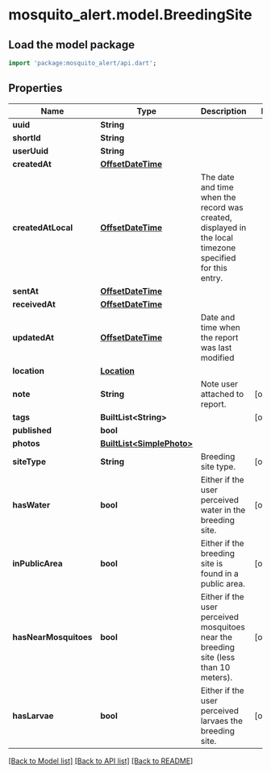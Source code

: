 # mosquito_alert.model.BreedingSite

## Load the model package
```dart
import 'package:mosquito_alert/api.dart';
```

## Properties
Name | Type | Description | Notes
------------ | ------------- | ------------- | -------------
**uuid** | **String** |  | 
**shortId** | **String** |  | 
**userUuid** | **String** |  | 
**createdAt** | [**OffsetDateTime**](OffsetDateTime.md) |  | 
**createdAtLocal** | [**OffsetDateTime**](OffsetDateTime.md) | The date and time when the record was created, displayed in the local timezone specified for this entry. | 
**sentAt** | [**OffsetDateTime**](OffsetDateTime.md) |  | 
**receivedAt** | [**OffsetDateTime**](OffsetDateTime.md) |  | 
**updatedAt** | [**OffsetDateTime**](OffsetDateTime.md) | Date and time when the report was last modified | 
**location** | [**Location**](Location.md) |  | 
**note** | **String** | Note user attached to report. | [optional] 
**tags** | **BuiltList&lt;String&gt;** |  | [optional] 
**published** | **bool** |  | 
**photos** | [**BuiltList&lt;SimplePhoto&gt;**](SimplePhoto.md) |  | 
**siteType** | **String** | Breeding site type. | [optional] 
**hasWater** | **bool** | Either if the user perceived water in the breeding site. | [optional] 
**inPublicArea** | **bool** | Either if the breeding site is found in a public area. | [optional] 
**hasNearMosquitoes** | **bool** | Either if the user perceived mosquitoes near the breeding site (less than 10 meters). | [optional] 
**hasLarvae** | **bool** | Either if the user perceived larvaes the breeding site. | [optional] 

[[Back to Model list]](../README.md#documentation-for-models) [[Back to API list]](../README.md#documentation-for-api-endpoints) [[Back to README]](../README.md)



